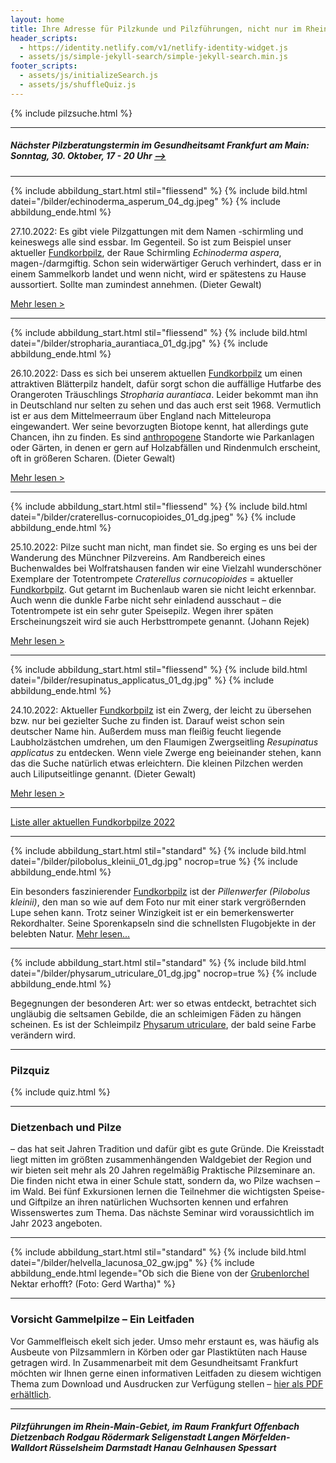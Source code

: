 ```yaml
---
layout: home
title: Ihre Adresse für Pilzkunde und Pilzführungen, nicht nur im Rhein-Main-Gebiet
header_scripts:
  - https://identity.netlify.com/v1/netlify-identity-widget.js
  - assets/js/simple-jekyll-search/simple-jekyll-search.min.js
footer_scripts:
  - assets/js/initializeSearch.js
  - assets/js/shuffleQuiz.js
---
```

{% include pilzsuche.html %}

- - -

##### Nächster Pilzberatungstermin im Gesundheitsamt Frankfurt am Main: Sonntag, 30. Oktober, 17 - 20 Uhr [\-->](/termine)

- - -

{% include abbildung_start.html stil="fliessend" %}
{% include bild.html datei="/bilder/echinoderma_asperum_04_dg.jpeg" %}
{% include abbildung_ende.html %}

27.10.2022: Es gibt viele Pilzgattungen mit dem Namen -schirmling und keineswegs alle sind essbar. Im Gegenteil. So ist zum Beispiel unser aktueller [Fundkorbpilz](AA "Glossar-"), der Raue Schirmling *Echinoderma aspera*, magen-/darmgiftig. Schon sein widerwärtiger Geruch verhindert, dass er in einem Sammelkorb landet und wenn nicht, wird er spätestens zu Hause aussortiert. Sollte man zumindest annehmen. (Dieter Gewalt)

[Mehr lesen >](/pilze/echinoderma-asperum-rauer-schirmling)

<div style="clear:  both"></div>

- - -

{% include abbildung_start.html stil="fliessend" %}
{% include bild.html datei="/bilder/stropharia_aurantiaca_01_dg.jpg" %}
{% include abbildung_ende.html %}

26.10.2022: Dass es sich bei unserem aktuellen [Fundkorbpilz](AA "Glossar-") um einen attraktiven Blätterpilz handelt, dafür sorgt schon die auffällige Hutfarbe des Orangeroten Träuschlings *Stropharia aurantiaca*. Leider bekommt man ihn in Deutschland nur selten zu sehen und das auch erst seit 1968. Vermutlich ist er aus dem Mittelmeerraum über England nach Mitteleuropa eingewandert. Wer seine bevorzugten Biotope kennt, hat allerdings gute Chancen, ihn zu finden. Es sind [anthropogene](anthropogen "Glossar") Standorte wie Parkanlagen oder Gärten, in denen er gern auf Holzabfällen und Rindenmulch erscheint, oft in größeren Scharen. (Dieter Gewalt) 

[Mehr lesen >](/pilze/stropharia-aurantiaca-orangeroter-träuschling)

<div style="clear:  both"></div>

- - -

{% include abbildung_start.html stil="fliessend" %}
{% include bild.html datei="/bilder/craterellus-cornucopioides_01_dg.jpeg" %}
{% include abbildung_ende.html %}

25.10.2022: Pilze sucht man nicht, man findet sie. So erging es uns bei der Wanderung des Münchner Pilzvereins. Am Randbereich eines Buchenwaldes bei Wolfratshausen fanden wir eine Vielzahl wunderschöner Exemplare der Totentrompete *Craterellus cornucopioides* = aktueller [Fundkorbpilz](AA "Glossar-"). Gut getarnt im Buchenlaub waren sie nicht leicht erkennbar.  Auch wenn die dunkle Farbe nicht sehr einladend ausschaut – die Totentrompete ist ein sehr guter Speisepilz. Wegen ihrer späten Erscheinungszeit wird sie auch Herbsttrompete genannt. (Johann Rejek)

[Mehr lesen >](/pilze/craterellus-cornucopioides-herbsttrompete-totentrompete)

<div style="clear:  both"></div>

- - -

{% include abbildung_start.html stil="fliessend" %}
{% include bild.html datei="/bilder/resupinatus_applicatus_01_dg.jpg" %}
{% include abbildung_ende.html %}

24.10.2022: Aktueller [Fundkorbpilz](AA "Glossar-") ist ein Zwerg, der leicht zu übersehen bzw. nur bei gezielter Suche zu finden ist. Darauf weist schon sein deutscher Name hin. Außerdem muss man fleißig feucht liegende Laubholzästchen umdrehen, um den Flaumigen Zwergseitling *Resupinatus applicatus* zu entdecken. Wenn viele Zwerge eng beieinander stehen, kann das die Suche natürlich etwas erleichtern. Die kleinen Pilzchen werden auch Liliputseitlinge genannt. (Dieter Gewalt)

[Mehr lesen >](/pilze/resupinatus-applicatus-flaumiger-zwergseitling)

<div style="clear:  both"></div>

- - -

[Liste aller aktuellen Fundkorbpilze 2022](/artikel/liste-aller-aktuellen-fundkorbpilze-2022.html)

- - -

{% include abbildung_start.html stil="standard" %}
{% include bild.html datei="/bilder/pilobolus_kleinii_01_dg.jpg" nocrop=true %}
{% include abbildung_ende.html %}

Ein besonders faszinierender [Fundkorbpilz](AA "Glossar-") ist der *Pillenwerfer (Pilobolus kleinii)*, den man so wie auf dem Foto nur mit einer stark vergrößernden Lupe sehen kann. Trotz seiner Winzigkeit ist er ein bemerkenswerter Rekordhalter. Seine Sporenkapseln sind die schnellsten Flugobjekte in der belebten Natur. [Mehr lesen...](/pilze/pilobolus-kleinii-pillenwerfer)

- - -

{% include abbildung_start.html stil="standard" %}
{% include bild.html datei="/bilder/physarum_utriculare_01_dg.jpg" nocrop=true %}
{% include abbildung_ende.html %}

Begegnungen der besonderen Art: wer so etwas entdeckt, betrachtet sich ungläubig die seltsamen Gebilde, die an schleimigen Fäden zu hängen scheinen. Es ist der Schleimpilz [Physarum utriculare](/pilze/physarum-utriculare-fadenfruchtschleimpilz), der bald seine Farbe verändern wird.

- - -

### Pilzquiz

{% include quiz.html %}

- - -

### Dietzenbach und Pilze

– das hat seit Jahren Tradition und dafür gibt es gute Gründe. Die Kreisstadt liegt mitten im größten zusammenhängenden Waldgebiet der Region und wir bieten seit mehr als 20 Jahren regelmäßig Praktische Pilzseminare an. Die finden nicht etwa in einer Schule statt, sondern da, wo Pilze wachsen – im Wald. Bei fünf Exkursionen lernen die Teilnehmer die wichtigsten Speise- und Giftpilze an ihren natürlichen Wuchsorten kennen und erfahren Wissenswertes zum Thema. Das nächste Seminar wird voraussichtlich im Jahr 2023 angeboten.  

- - -

{% include abbildung_start.html stil="standard" %}
{% include bild.html datei="/bilder/helvella_lacunosa_02_gw.jpg" %}
{% include abbildung_ende.html legende="Ob sich die Biene von der <a href='/pilze/helvella-lacunosa-grubenlorchel'>Grubenlorchel</a> Nektar erhofft?  (Foto: Gerd Wartha)" %}

- - -

### Vorsicht Gammelpilze – Ein Leitfaden

Vor Gammelfleisch ekelt sich jeder. Umso mehr erstaunt es, was häufig als Ausbeute von Pilzsammlern in Körben oder gar Plastiktüten nach Hause getragen wird. In Zusammenarbeit mit dem Gesundheitsamt Frankfurt möchten wir Ihnen gerne einen informativen Leitfaden zu diesem wichtigen Thema zum Download und Ausdrucken zur Verfügung stellen – [hier als PDF erhältlich](/assets/docs/Fundkorb.de-Gammelpilze.pdf).

- - -

##### Pilzführungen im Rhein-Main-Gebiet, im Raum Frankfurt Offenbach Dietzenbach Rodgau Rödermark Seligenstadt Langen Mörfelden-Walldort Rüsselsheim Darmstadt Hanau Gelnhausen Spessart